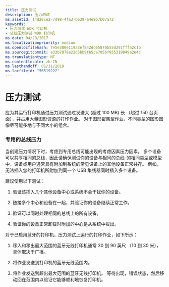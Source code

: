 ```yaml
---
title: 压力测试
description: 压力测试
ms.assetid: 14d20ce2-7d98-4fa3-b639-a4e9b7b07a72
keywords:
- 压力测试 WDK 打印机
- 总线压力测试 WDK 打印机
ms.date: 04/20/2017
ms.localizationpriority: medium
ms.openlocfilehash: 7e5e380e119a3ef842dd65870b55d292fffa2c1b
ms.sourcegitcommit: a33b7978e22d5bb9f65ca7056f955319049a2e4c
ms.translationtype: MT
ms.contentlocale: zh-CN
ms.lasthandoff: 01/31/2019
ms.locfileid: "56519222"
---
```

# <a name="stress-testing"></a>压力测试


应为其运行打印机通过压力测试通过发送大 (超过 100 MB) 长 （超过 150 台页面），并占用大量图形资源的打印作业。 对于图形密集型作业，不同类型的图形图像尽可能多地与不同大小的组合。

### <a name="specialized-bus-stress"></a>专用的总线压力

当创建压力情况下时，考虑到专用总线可能出现的考虑因素压力因素。 多个设备可以共享相同的总线，因此请确保测试你的设备与相同的总线-的相同类型或模型中，设备或用户通常具有附加到系统的常见设备上的其他设备正常共存。 例如，无法插入您的打印机所附加到同一个 USB 集线器同时插入多个设备。

建议使用以下测试：

1.  验证该插入几个其他设备中心或系统不会干扰你的设备。

2.  链接多个中心和设备在一起，并验证你的设备继续正常工作。

3.  验证可以同时处理相同的总线上的所有设备。

4.  验证你的设备正常卸载时附加的中心是从系统中拔出。

对于已启用蓝牙的打印机，压力测试上运行的打印作业，如下所示：

1.  移入和移出最大范围的蓝牙无线打印机通常 30 到 90 英尺 （10 到 30 米），具体取决于广播。

2.  将作业发送到打印机的蓝牙无线范围内。

3.  将作业发送到超出最大范围的蓝牙无线打印机。 等待出现，错误状态，然后移动回在范围内以验证它能够顺利地恢复打印机。

 

 




